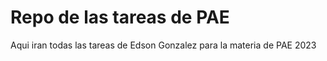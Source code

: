 # Repo de las tareas de PAE

Aqui iran todas las tareas de Edson Gonzalez para la materia de PAE 2023